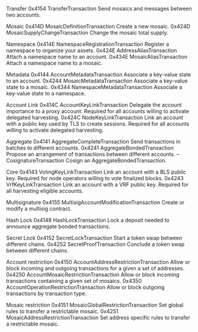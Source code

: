 Transfer
0x4154	TransferTransaction	Send mosaics and messages between two accounts.

Mosaic
0x414D	MosaicDefinitionTransaction	Create a new mosaic.
0x424D	MosaicSupplyChangeTransaction	Change the mosaic total supply.

Namespace
0x414E	NamespaceRegistrationTransaction	Register a namespace to organize your assets.
0x424E	AddressAliasTransaction	Attach a namespace name to an account.
0x434E	MosaicAliasTransaction	Attach a namespace name to a mosaic.

Metadata
0x4144	AccountMetadataTransaction	Associate a key-value state to an account.
0x4244	MosaicMetadataTransaction	Associate a key-value state to a mosaic.
0x4344	NamespaceMetadataTransaction	Associate a key-value state to a namespace.






Account Link
0x414C	AccountKeyLinkTransaction	Delegate the account importance to a proxy account. Required for all accounts willing to activate delegated harvesting.
0x424C	NodeKeyLinkTransaction	Link an account with a public key used by TLS to create sessions. Required for all accounts willing to activate delegated harvesting.

Aggregate
0x4141	AggregateCompleteTransaction	Send transactions in batches to different accounts.
0x4241	AggregateBondedTransaction	Propose an arrangement of transactions between different accounts.
–	CosignatureTransaction	Cosign an AggregateBondedTransaction.

Core
0x4143	VotingKeyLinkTransaction	Link an account with a BLS public key. Required for node operators willing to vote finalized blocks.
0x4243	VrfKeyLinkTransaction	Link an account with a VRF public key. Required for all harvesting eligible accounts.

Multisignature
0x4155	MultisigAccountModificationTransaction	Create or modify a multisig contract.

Hash Lock
0x4148	HashLockTransaction	Lock a deposit needed to announce aggregate bonded transactions.

Secret Lock
0x4152	SecretLockTransaction	Start a token swap between different chains.
0x4252	SecretProofTransaction	Conclude a token swap between different chains.

Account restriction
0x4150	AccountAddressRestrictionTransaction	Allow or block incoming and outgoing transactions for a given a set of addresses.
0x4250	AccountMosaicRestrictionTransaction	Allow or block incoming transactions containing a given set of mosaics.
0x4350	AccountOperationRestrictionTransaction	Allow or block outgoing transactions by transaction type.

Mosaic restriction
0x4151	MosaicGlobalRestrictionTransaction	Set global rules to transfer a restrictable mosaic.
0x4251	MosaicAddressRestrictionTransaction	Set address specific rules to transfer a restrictable mosaic.
